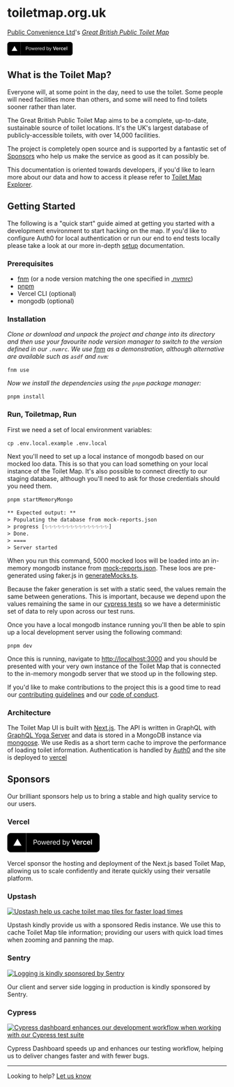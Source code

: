 # toiletmap.org.uk

[Public Convenience Ltd](https://www.publicconvenience.org/)'s _[Great British Public Toilet Map](https://www.toiletmap.org.uk)_

[<img src="./public/powered-by-vercel.svg" width="150" alt="Powered by Vercel">](https://vercel.com/?utm_source=public-convenience-ltd&utm_campaign=oss)

## What is the Toilet Map?

Everyone will, at some point in the day, need to use the toilet. Some people will need facilities more than others, and some will need to find toilets sooner rather than later.

The Great British Public Toilet Map aims to be a complete, up-to-date, sustainable source of toilet locations. It's the UK's largest database of publicly-accessible toilets, with over 14,000 facilities.

The project is completely open source and is supported by a fantastic set of [Sponsors](#sponsors) who help us make the service as good as it can possibly be.

This documentation is oriented towards developers, if you'd like to learn more about our data and how to access it please refer to [Toilet Map Explorer](https://www.toiletmap.org.uk/explorer).

## Getting Started

The following is a "quick start" guide aimed at getting you started with a development environment to start hacking on the map. If you'd like to configure Auth0 for local authentication or run our end to end tests locally please take a look at our more in-depth [setup](./docs/setup.md) documentation.

### Prerequisites

- [fnm](https://github.com/Schniz/fnm) (or a node version matching the one specified in [.nvmrc](./nvmrc))
- [pnpm](https://pnpm.io/installation)
- Vercel CLI (optional)
- mongodb (optional)

### Installation

_Clone or download and unpack the project and change into its directory and then use your favourite node version manager to switch to the version defined in our `.nvmrc`. We use [fnm](https://github.com/Schniz/fnm) as a demonstration, although alternative are available such as `asdf` and `nvm`:_

```
fnm use
```

_Now we install the dependencies using the `pnpm` package manager:_

```
pnpm install
```

### Run, Toiletmap, Run

First we need a set of local environment variables:

```
cp .env.local.example .env.local
```

Next you'll need to set up a local instance of mongodb based on our mocked loo data. This is so that you can load something on your local instance of the Toilet Map. It's also possible to connect directly to our staging database, although you'll need to ask for those credentials should you need them.

```
pnpm startMemoryMongo
```

```
** Expected output: **
> Populating the database from mock-reports.json
> progress [✨✨✨✨✨✨✨✨✨✨✨✨✨✨✨]
> Done.
> ====
> Server started
```

When you run this command, 5000 mocked loos will be loaded into an in-memory mongodb instance from [mock-reports.json](./scripts/mock-reports.json). These loos are pre-generated using faker.js in [generateMocks.ts](./scripts/generateMocks.ts).

Because the faker generation is set with a static seed, the values remain the same between generations. This is important, because we depend upon the values remaining the same in our [cypress tests](./cypress/e2e//desktop/index.cy.ts) so we have a deterministic set of data to rely upon across our test runs.

Once you have a local mongodb instance running you'll then be able to spin up a local development server using the following command:

```
pnpm dev
```

Once this is running, navigate to [http://localhost:3000](http://localhost:3000) and you should be presented with your very own instance of the Toilet Map that is connected to the in-memory mongodb server that we stood up in the following step.

If you'd like to make contributions to the project this is a good time to read our [contributing guidelines](https://github.com/neontribe/gbptm/blob/master/.github/CONTRIBUTING.md) and our [code of conduct](https://github.com/neontribe/gbptm/blob/master/.github/CODE_OF_CONDUCT.md).

### Architecture

The Toilet Map UI is built with [Next.js](https://nextjs.org/). The API is written in GraphQL with [GraphQL Yoga Server](https://github.com/dotansimha/graphql-yoga) and data is stored in a MongoDB instance via [mongoose](https://mongoosejs.com/). We use Redis as a short term cache to improve the performance of loading toilet information. Authentication is handled by [Auth0](https://auth0.com/) and the site is deployed to [vercel](https://vercel.com)

## Sponsors

Our brilliant sponsors help us to bring a stable and high quality service to our users.

### Vercel

[<img src="./public/powered-by-vercel.svg" width="212" alt="Powered by Vercel">](https://vercel.com/?utm_source=public-convenience-ltd&utm_campaign=oss)

Vercel sponsor the hosting and deployment of the Next.js based Toilet Map, allowing us to scale confidently and iterate quickly using their versatile platform.

### Upstash

[<img src="https://user-images.githubusercontent.com/1771189/197402054-9603c89c-e6bc-40dc-8808-a2c65278c759.png" width="212" alt="Upstash help us cache toilet map tiles for faster load times">](https://upstash.com/)

Upstash kindly provide us with a sponsored Redis instance. We use this to cache Toilet Map tile information; providing our users with quick load times when zooming and panning the map.

### Sentry

[<img src="https://user-images.githubusercontent.com/1771189/178340599-94f9d130-dd82-4389-a4ac-69b9fb014d8a.svg" width="212" alt="Logging is kindly sponsored by Sentry">](https://sentry.io)

Our client and server side logging in production is kindly sponsored by Sentry.

### Cypress

[<img src="https://user-images.githubusercontent.com/1771189/189427407-8d7fb6b2-1756-4e10-8dd7-9a4ae01986d8.png" width="212" alt="Cypress dashboard enhances our development workflow when working with our Cypress test suite">](https://www.cypress.io/dashboard)

Cypress Dashboard speeds up and enhances our testing workflow, helping us to deliver changes faster and with fewer bugs.

---

Looking to help?
[Let us know](https://www.toiletmap.org.uk/contact)
